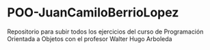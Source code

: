 # POO-JuanCamiloBerrioLopez
Repositorio para subir todos los ejercicios del curso de Programación Orientada a Objetos con el profesor Walter Hugo Arboleda
